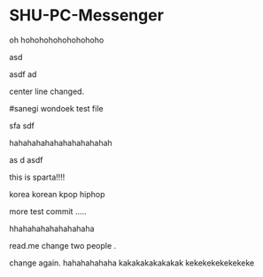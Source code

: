 # SHU-PC-Messenger

oh hohohohohohohohoho

asd

asdf
ad


center line changed.

#sanegi wondoek test file

sfa
sdf

hahahahahahahahahahahah

as
d
asdf

this is sparta!!!!

korea korean kpop hiphop


more test commit .....

hhahahahahahahahaha


read.me change two people .


change again. hahahahahaha kakakakakakakak kekekekekekekeke
